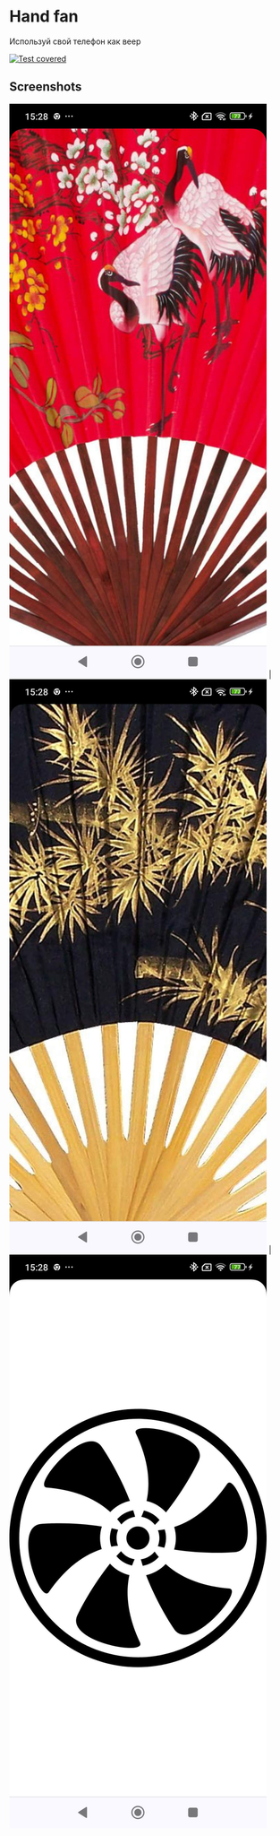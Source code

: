 # Hand fan
Используй свой телефон как веер

[![Test covered](https://github.com/asavan/veer/actions/workflows/static.yml/badge.svg)](https://github.com/asavan/veer/actions/workflows/static.yml)

## Screenshots
![1](/screenshots/1.jpg)  |  ![2](/screenshots/2.jpg) | ![3](/screenshots/3.jpg)

